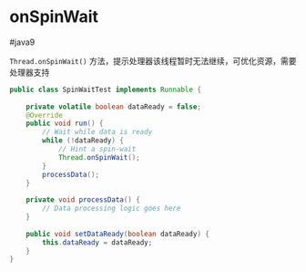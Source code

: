 # onSpinWait
#java9 

`Thread.onSpinWait()` 方法，提示处理器该线程暂时无法继续，可优化资源，需要处理器支持

```java
public class SpinWaitTest implements Runnable {
  
    private volatile boolean dataReady = false;
    @Override
    public void run() {
        // Wait while data is ready
        while (!dataReady) {
            // Hint a spin-wait
            Thread.onSpinWait();
        }
        processData();
    }
  
    private void processData() {
        // Data processing logic goes here
    }
  
    public void setDataReady(boolean dataReady) {
        this.dataReady = dataReady;
    }
}
```
